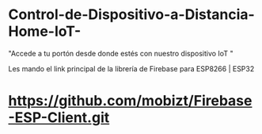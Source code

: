 # Control-de-Dispositivo-a-Distancia-Home-IoT-
"Accede a tu portón desde donde estés con nuestro dispositivo IoT "

Les mando el link principal de la librería de Firebase para ESP8266 | ESP32
# https://github.com/mobizt/Firebase-ESP-Client.git
